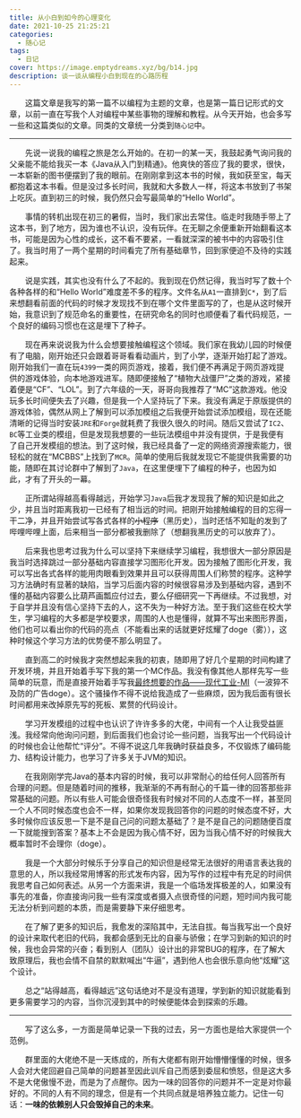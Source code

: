 ```yaml
---
title: 从小白到如今的心理变化
date: 2021-10-25 21:25:21
categories:
  - 随心记
tags:
  - 日记
cover: https://image.emptydreams.xyz/bg/b14.jpg
description: 谈一谈从编程小白到现在的心路历程
---
```




&emsp;&emsp;这篇文章是我写的第一篇不以编程为主题的文章，也是第一篇日记形式的文章，以前一直在写我个人对编程中某些事物的理解和教程。从今天开始，也会多写一些和这篇类似的文章。同类的文章统一分类到`随心记`中。

---

&emsp;&emsp;先说一说我的编程之旅是怎么开始的。在初一的某一天，我鼓起勇气询问我的父亲能不能给我买一本《Java从入门到精通》。他爽快的答应了我的要求，很快，一本崭新的图书便摆到了我的眼前。在刚刚拿到这本书的时候，我如获至宝，每天都抱着这本书看。但是没过多长时间，我就和大多数人一样，将这本书放到了书架上吃灰。直到初三的时候，我仍然只会写最简单的“Hello World”。

&emsp;&emsp;事情的转机出现在初三的暑假，当时，我们家出去常住。临走时我随手带上了这本书，到了地方，因为谁也不认识，没有玩伴。在无聊之余便重新开始翻看这本书，可能是因为心性的成长，这不看不要紧，一看就深深的被书中的内容吸引住了。我当时用了一两个星期的时间看完了所有基础章节，回到家便迫不及待的实践起来。

&emsp;&emsp;说是实践，其实也没有什么了不起的。我到现在仍然记得，我当时写了数十个各种各样的和“Hello World”难度差不多的程序。文件名从`A1`一直排到`C*`，到了后来想翻看前面的代码的时候才发现找不到在哪个文件里面写的了，也是从这时候开始，我意识到了规范命名的重要性，在研究命名的同时也顺便看了看代码规范，一个良好的编码习惯也在这是埋下了种子。

&emsp;&emsp;现在再来说说我为什么会想要接触编程这个领域。我们家在我幼儿园的时候便有了电脑，刚开始还只会跟着哥哥看看动画片，到了小学，逐渐开始打起了游戏。刚开始我们一直在玩`4399`一类的网页游戏，接着，我们便不再满足于网页游戏提供的游戏体验，向本地游戏进军。随即便接触了“植物大战僵尸”之类的游戏，紧接着便是“CF”、“LOL”。到了六年级的一天，哥哥向我推荐了“MC”这款游戏。他没玩多长时间便失去了兴趣，但是我一个人坚持玩了下来。我没有满足于原版提供的游戏体验，偶然从网上了解到可以添加模组之后我便开始尝试添加模组，现在还能清晰的记得当时安装`JRE`和`Forge`就耗费了我很久很久的时间。随后又尝试了`IC2`、`BC`等工业类的模组，但是发现我想要的一些玩法模组中并没有提供，于是我便有了自己开发模组的想法。到了这时候，我已经具备了一定的网络资源搜索能力，很轻松的就在“MCBBS”上找到了`MCR`。简单的使用后我就发现它不能提供我需要的功能，随即在其讨论群中了解到了`Java`，在这里便埋下了编程的种子，也因为如此，才有了开头的一幕。

&emsp;&emsp;正所谓站得越高看得越远，开始学习`Java`后我才发现我了解的知识是如此之少，并且当时距离我初一已经有了相当远的时间。把刚开始接触编程的目的忘得一干二净，并且开始尝试写各式各样的~~小程序~~（黑历史），当时还恬不知耻的发到了哔哩哔哩上面，后来相当一部分都被我删除了（想翻我黑历史的可以放弃了）。

&emsp;&emsp;后来我也思考过我为什么可以坚持下来继续学习编程，我想很大一部分原因是我当时选择跳过一部分基础内容直接学习图形化开发。因为接触了图形化开发，我可以写出各式各样的能用肉眼看到效果并且可以获得周围人们称赞的程序。这种学习方法确时有显著的缺陷，当学习后面内容的时候很容易涉及到基础内容，遇到不懂的基础内容要么比葫芦画瓢应付过去，要么仔细研究一下再继续。不过我想，对于自学并且没有信心坚持下去的人，这不失为一种好方法。至于我们这些在校大学生，学习编程的大多都是学校要求，周围的人也是懂得，就算不写出来图形界面，他们也可以看出你的代码的亮点（不能看出来的话就更好炫耀了doge（雾）），这种时候这个学习方法的优势便不那么明显了。

&emsp;&emsp;直到高二的时候我才突然想起来我的初衷，随即用了好几个星期的时间构建了开发环境，并且开始着手写下我的第一个MC作品。我没有像其他人那样先写一些简单的玩意，而是直接开始着手写我[最终想要的作品——现代工业-MI](https://afdian.net/@emptydreams)（一波猝不及防的广告doge）。这个骚操作不得不说给我造成了一些麻烦，因为我后面有很长时间都用来改掉原先写的死板、累赘的代码设计。

&emsp;&emsp;学习开发模组的过程中也认识了许许多多的大佬，中间有一个人让我受益匪浅。我经常向他询问问题，到后面我们也会讨论一些问题，当我写出一个代码设计的时候也会让他帮忙“评分”。不得不说这几年我确时获益良多，不仅锻炼了编码能力、结构设计能力，也学习了许多关于JVM的知识。

&emsp;&emsp;在我刚刚学完Java的基本内容的时候，我可以非常耐心的给任何人回答所有合理的问题。但是随着时间的推移，我渐渐的不再有耐心的千篇一律的回答那些非常基础的问题。所以有些人可能会很奇怪我有时候对不同的人态度不一样，甚至同一个人不同时候态度也会不一样，如果你发现我回答你的问题的时候态度不好，大多时候你应该反思一下是不是自己问的问题太基础了？是不是自己的问题随便百度一下就能搜到答案？基本上不会是因为我心情不好，因为当我心情不好的时候我大概率暂时不会理你（doge）。

&emsp;&emsp;我是一个大部分时候乐于分享自己的知识但是经常无法很好的用语言表达我的意思的人，所以我经常用博客的形式发布内容，因为写作的过程中有充足的时间供我思考自己如何表述。从另一个方面来讲，我是一个临场发挥极差的人，如果没有事先的准备，你直接询问我一些有深度或者摄入点很奇怪的问题，短时间内我可能无法分析到问题的本质，而是需要静下来仔细思考。

&emsp;&emsp;在了解了更多的知识后，我愈发的深陷其中，无法自拔。每当我写出一个良好的设计来取代老旧的代码，我都会感到无比的自豪与骄傲；在学习到新的知识的时候，我也会异常的兴奋；看到别人（团队）设计出的非常BUG的程序，在了解大致原理后，我也会情不自禁的默默喊出“牛逼”，遇到他人也会很乐意向他“炫耀”这个设计。

&emsp;&emsp;总之“站得越高，看得越远”这句话绝对不是没有道理，学到新的知识就能看到更多需要学习的内容，当你沉浸到其中的时候便能体会到探索的乐趣。

---

&emsp;&emsp;写了这么多，一方面是简单记录一下我的过去，另一方面也是给大家提供一个范例。

&emsp;&emsp;群里面的大佬绝不是一天练成的，所有大佬都有刚开始懵懵懂懂的时候，很多人会对大佬回避自己简单的问题甚至因此训斥自己而感到委屈和愤怒，但是这大多不是大佬傲慢不逊，而是为了点醒你。因为一味的回答你的问题并不一定是对你最好的。不同的人有不同的理念，但是有一个共同点就是培养独立能力。记住一句话：**一味的依赖别人只会毁掉自己的未来**。





